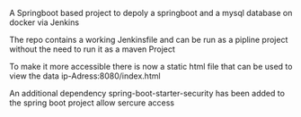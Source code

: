 A Springboot based project to depoly a springboot and a mysql database on docker via Jenkins

The repo contains a working Jenkinsfile and can be run as a pipline project without the need to run it as a maven Project

To make it more accessible there is now a static html file that can be used to view the data   ip-Adress:8080/index.html

An additional dependency  <artifactId>spring-boot-starter-security</artifactId> has been added to the spring boot project allow sercure access
